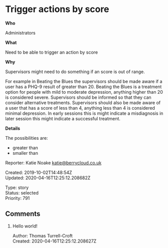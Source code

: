 # Trigger actions by score

**Who**

Administrators

**What**

Need to be able to trigger an action by score

**Why**

Supervisors might need to do something if an score is out of range.

For example in Beating the Blues the supervisors should be made aware if a user has a PHQ-9 result of greater than 20. Beating the Blues is a treatment option for people with mild to moderate depression, anything higher than 20 is considered severe. Supervisors should be informed so that they can consider alternative treatments. Supervisors should also be made aware of a user that has a score of less than 4, anything less than 4 is considered minimal depression. In early sessions this is might indicate a misdiagnosis in later session this might indicate a successful treatment.

**Details**

The possibilities are:

- greater than
- smaller than

Reporter: Katie Noake <katie@berrycloud.co.uk>  

Created: 2019-10-02T14:48:54Z  
Updated: 2020-04-16T12:25:12.208682Z

Type: story  
Status: selected  
Priority: 791

## Comments
1.  Hello world!

    Author: Thomas Turrell-Croft  
    Created: 2020-04-16T12:25:12.208627Z  
